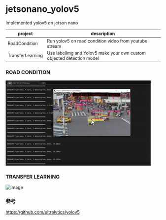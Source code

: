 # jetsonano_yolov5
Implemented yolov5 on jetson nano

project       |       description
--------------|-------------------
RoadCondition | Run yolov5 on road condition video from youtube stream
TransferLearning  | Use labelImg and Yolov5 make your own custom objected detection model

### ROAD CONDITION

![image](images/RoadCondition.gif)

### TRANSFER LEARNING

![image](images/Transfer.gif)

### 參考
https://github.com/ultralytics/yolov5
